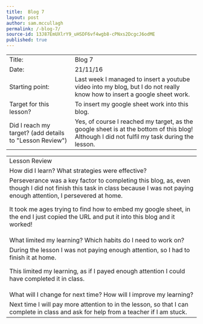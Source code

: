 ```yaml
---
title:  Blog 7
layout: post
author: sam.mccullagh
permalink: /-blog-7/
source-id: 13J87EmUXlrY9_uHSDF6vf4wgb8-cPNxs2DcgcJ6odME
published: true
---
```

<table>
  <tr>
    <td>Title:</td>
    <td>Blog 7</td>
  </tr>
  <tr>
    <td>Date:</td>
    <td>21/11/16</td>
  </tr>
  <tr>
    <td>Starting point:</td>
    <td>Last week I managed to insert a youtube video into my blog, but I do not really know how to insert a google sheet work.</td>
  </tr>
  <tr>
    <td>Target for this lesson?</td>
    <td>To insert my google sheet work into this blog.</td>
  </tr>
  <tr>
    <td>Did I reach my target? 
(add details to "Lesson Review")</td>
    <td>Yes, of course I reached my target, as the google sheet is at the bottom of this blog! Although I did not fulfil my task during the lesson.</td>
  </tr>
</table>


<table>
  <tr>
    <td>Lesson Review</td>
  </tr>
  <tr>
    <td>How did I learn? What strategies were effective? </td>
  </tr>
  <tr>
    <td>Perseverance was a key factor to completing this blog, as, even though I did not finish this task in class because I was not paying enough attention, I persevered at home. 

It took me ages trying to find how to embed my google sheet, in the end I just copied the URL and put it into this blog and it worked!</td>
  </tr>
  <tr>
    <td>What limited my learning? Which habits do I need to work on? </td>
  </tr>
  <tr>
    <td>During the lesson I was not paying enough attention, so I had to finish it at home.

This limited my learning, as if I payed enough attention I could have completed it in class.</td>
  </tr>
  <tr>
    <td>What will I change for next time? How will I improve my learning?</td>
  </tr>
  <tr>
    <td>Next time I will pay more attention to in the lesson, so that I can complete in class and ask for help from a teacher if I am stuck.</td>
  </tr>
</table>


